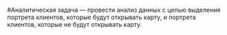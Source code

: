 #Аналитическая задача — провести анализ данных с целью выделения портрета клиентов, которые будут открывать карту, и портрета клиентов, которые не будут открывать карту.
